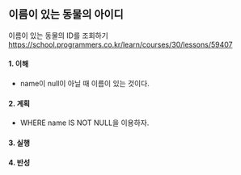## 이름이 있는 동물의 아이디
이름이 있는 동물의 ID를 조회하기
https://school.programmers.co.kr/learn/courses/30/lessons/59407

#### 1. 이해
- name이 null이 아닐 때 이름이 있는 것이다.

#### 2. 계획
- WHERE name IS NOT NULL을 이용하자.

#### 3. 실행

#### 4. 반성
